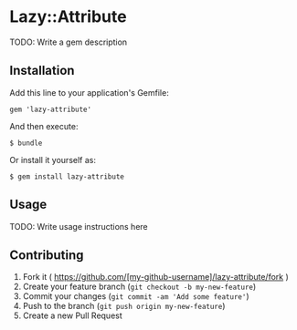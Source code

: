 # Lazy::Attribute

TODO: Write a gem description

## Installation

Add this line to your application's Gemfile:

    gem 'lazy-attribute'

And then execute:

    $ bundle

Or install it yourself as:

    $ gem install lazy-attribute

## Usage

TODO: Write usage instructions here

## Contributing

1. Fork it ( https://github.com/[my-github-username]/lazy-attribute/fork )
2. Create your feature branch (`git checkout -b my-new-feature`)
3. Commit your changes (`git commit -am 'Add some feature'`)
4. Push to the branch (`git push origin my-new-feature`)
5. Create a new Pull Request
